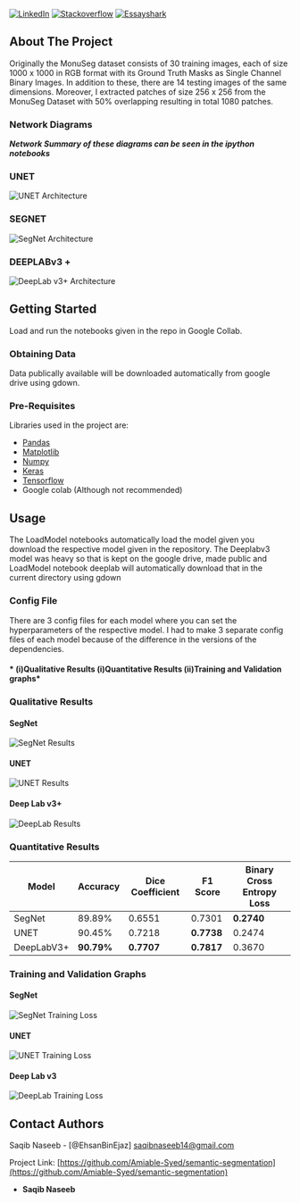 [![LinkedIn][linkedin-shield]][linkedin-url]
[![Stackoverflow][stackoverflow-shield]][stackoverflow-url]
[![Essayshark][essayshark-shield]][essayshark-url]

<!-- ABOUT THE PROJECT -->
## About The Project
              
Originally the MonuSeg dataset consists of 30 training images, each of size 1000 x 1000 in RGB format with its Ground Truth Masks as Single Channel Binary Images. In addition to these, there are 14 testing images of the same dimensions.
Moreover, I extracted patches of size 256 x 256 from the MonuSeg Dataset with 50% overlapping resulting in total 1080 patches.

### Network Diagrams

_**Network Summary of these diagrams can be seen in the ipython notebooks**_

### UNET
![UNET Architecture](https://www.researchgate.net/profile/Alan_Jackson9/publication/323597886/figure/fig2/AS:601386504957959@1520393124691/Convolutional-neural-network-CNN-architecture-based-on-UNET-Ronneberger-et-al.png)

### SEGNET
![SegNet Architecture](https://www.researchgate.net/profile/Vijay_Badrinarayanan/publication/283471087/figure/fig1/AS:391733042008065@1470407843299/An-illustration-of-the-SegNet-architecture-There-are-no-fully-connected-layers-and-hence.png)

### DEEPLABv3 +
![DeepLab v3+ Architecture](https://www.researchgate.net/profile/Manu_Goyal9/publication/330871054/figure/fig3/AS:722795042455552@1549339175407/Detailed-architecture-of-DeeplabV3-for-segmentation-on-skin-lesion-dataset-25.ppm)

<!-- GETTING STARTED -->

## Getting Started
Load and run the notebooks given in the repo in Google Collab. 

### Obtaining Data
Data publically available will be downloaded automatically from google drive using gdown. 

### Pre-Requisites
Libraries used in the project are:
* [Pandas](https://pandas.pydata.org/)
* [Matplotlib](https://matplotlib.org/)
* [Numpy](https://numpy.org)
* [Keras](https://keras.io)
* [Tensorflow](https://tensorflow.org)
* Google colab (Although not recommended)

<!-- USAGE EXAMPLES -->
## Usage
The LoadModel notebooks automatically load the model given you download the respective model given in the repository. The Deeplabv3 model was heavy so that is kept on the google drive, made public and LoadModel notebook deeplab will automatically download that in the current directory using gdown

### Config File
There are 3 config files for each model where you can set the hyperparameters of the respective model. I had to make 3 separate config files of each model because of the difference in the versions of the dependencies.

#### * (i)Qualitative Results (i)Quantitative Results (ii)Training and Validation graphs*


### Qualitative Results

#### SegNet
![SegNet Results][segnet-qual-res]

#### UNET
![UNET Results][unet-qual-res]

#### Deep Lab v3+
![DeepLab Results][deeplab-qual-res]

### Quantitative Results
| Model | Accuracy | Dice Coefficient | F1 Score | Binary Cross Entropy Loss|
| ------------- | ------------- | ------------- | ------------- | ------------- |
| SegNet | 89.89% | 0.6551 | 0.7301 | **0.2740** |
| UNET | 90.45% | 0.7218 | **0.7738** | 0.2474 |
| DeepLabV3+ | **90.79%** | **0.7707** | **0.7817** | 0.3670 |


### Training and Validation Graphs

#### SegNet
![SegNet Training Loss][segnet-train-graph]

#### UNET
![UNET Training Loss][unet-train-graph]

#### Deep Lab v3
![DeepLab Training Loss][deeplab-train-graph]


## Contact Authors
<!-- CONTACT Author -->

Saqib Naseeb - [@EhsanBinEjaz] saqibnaseeb14@gmail.com

Project Link: [https://github.com/Amiable-Syed/semantic-segmentation](https://github.com/Amiable-Syed/semantic-segmentation)
* **Saqib Naseeb** 

[linkedin-shield]: https://img.shields.io/badge/-LinkedIn-black.svg?style=flat-square&logo=linkedin&colorB=555
[linkedin-url]: https://www.linkedin.com/in/saqib-naseeb/
[stackoverflow-shield]:https://img.shields.io/badge/stackover-flow-orange
[stackoverflow-url]:https://stackoverflow.com/users/4938828/saqib-naseeb
[essayshark-shield]:https://img.shields.io/badge/Essay-Shark-blue
[essayshark-url]:https://essayshark.com/writers/amiablesyed.html

[unet-qual-res]: unet.png
[segnet-qual-res]: segNet_GT.png
[deeplab-qual-res]: deeplabv3.png

[unet-train-graph]: Unet_plot.png
[segnet-train-graph]: segnet_plot.png
[deeplab-train-graph]: deeplabv3_plot.png

